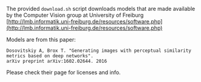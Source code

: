 The provided `download.sh` script downloads models that are made available by the Computer Vision group at University of Freiburg
[http://lmb.informatik.uni-freiburg.de/resources/software.php](http://lmb.informatik.uni-freiburg.de/resources/software.php)

Models are from this paper:

    Dosovitskiy A, Brox T. "Generating images with perceptual similarity metrics based on deep networks". 
    arXiv preprint arXiv:1602.02644. 2016

Please check their page for licenses and info.
